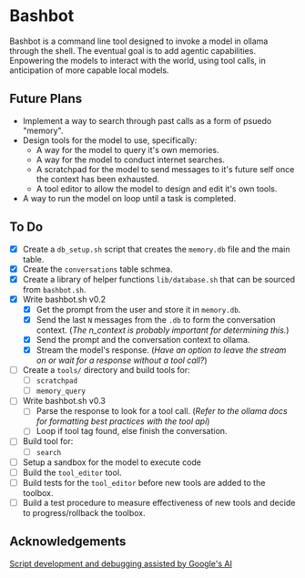 # Bashbot

Bashbot is a command line tool designed to invoke a model in ollama through the shell. The eventual goal is to add agentic capabilities. Enpowering the models to interact with the world, using tool calls, in anticipation of more capable local models.

## Future Plans

- Implement a way to search through past calls as a form of psuedo "memory".
- Design tools for the model to use, specifically:
    - A way for the model to query it's own memories.
    - A way for the model to conduct internet searches.
    - A scratchpad for the model to send messages to it's future self once the context has been exhausted.
    - A tool editor to allow the model to design and edit it's own tools.
- A way to run the model on loop until a task is completed.

## To Do

- [x] Create a `db_setup.sh` script that creates the `memory.db` file and the main table.
- [x] Create the `conversations` table schmea.
- [x] Create a library of helper functions `lib/database.sh` that can be sourced from `bashbot.sh`.
- [x] Write bashbot.sh v0.2
    - [x] Get the prompt from the user and store it in `memory.db`.
    - [x] Send the last `N` messages from the `.db` to form the conversation context. (*The n_context is probably important for determining this.*)
    - [x] Send the prompt and the conversation context to ollama.
    - [x] Stream the model's response. (*Have an option to leave the stream on or wait for a response without a tool call?*)
- [ ] Create a `tools/` directory and build tools for:
    - [ ] `scratchpad`
    - [ ] `memory_query`
- [ ] Write bashbot.sh v0.3
    - [ ] Parse the response to look for a tool call. (*Refer to the ollama docs for formatting best practices with the tool api*)
    - [ ] Loop if tool tag found, else finish the conversation.
- [ ] Build tool for:
    - [ ] `search`
- [ ] Setup a sandbox for the model to execute code
- [ ] Build the `tool_editor` tool.
- [ ] Build tests for the `tool_editor` before new tools are added to the toolbox.
- [ ] Build a test procedure to measure effectiveness of new tools and decide to progress/rollback the toolbox.

## Acknowledgements

[Script development and debugging assisted by Google's AI](https://aistudio.google.com/app/prompts?state=%7B%22ids%22:%5B%221aqqK6jebLWdy1fp3_kA5al-kBr9Rzbmw%22%5D,%22action%22:%22open%22,%22userId%22:%22113617653760645723737%22,%22resourceKeys%22:%7B%7D%7D&usp=sharing)
